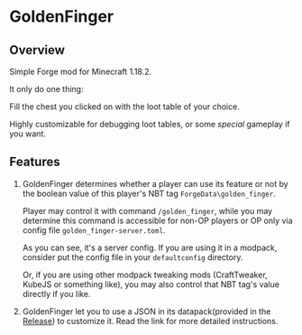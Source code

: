 # GoldenFinger

## Overview

Simple Forge mod for Minecraft 1.18.2.

It only do one thing:

Fill the chest you clicked on with the loot table of your choice.

Highly customizable for debugging loot tables, or some *special* gameplay if you want.

## Features

1. GoldenFinger determines whether a player can use its feature or not by the boolean value of this player's NBT tag `ForgeData\golden_finger`.

    Player may control it with command `/golden_finger`, while you may determine this command is accessible for non-OP players or OP only via config file `golden_finger-server.toml`.

    As you can see, it's a server config. If you are using it in a modpack, consider put the config file in your `defaultconfig` directory. 

   Or, if you are using other modpack tweaking mods (CraftTweaker, KubeJS or something like), you may also control that NBT tag's value directly if you like.
2. GoldenFinger let you to use a JSON in its datapack(provided in the [Release](https://github.com/MARYT-Studio/GoldenFinger/releases/tag/Datapack)) to customize it. Read the link for more detailed instructions.

